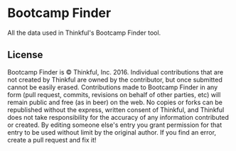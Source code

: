 # Bootcamp Finder
All the data used in Thinkful's Bootcamp Finder tool.

## License
Bootcamp Finder is &copy; Thinkful, Inc. 2016. Individual contributions that
are not created by Thinkful are owned by the contributor, but once submitted
cannot be easily erased. Contributions made to Bootcamp Finder in any form
(pull request, commits, revisions on behalf of other parties, etc) will remain
public and free (as in beer) on the web. No copies or forks can be republished
without the express, written consent of Thinkful, and Thinkful does not take
responsibility for the accuracy of any information contributed or created. By
editing someone else's entry you grant permission for that entry to be used
without limit by the original author. If you find an error, create a pull
request and fix it!
